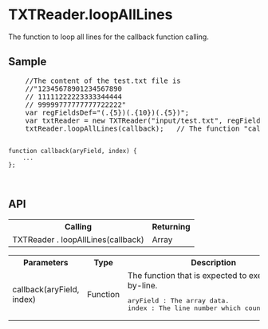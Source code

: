 <H1>TXTReader.loopAllLines</H1>

The function to loop all lines for the callback function calling.

<h2>Sample</h2>
<pre>
	//The content of the test.txt file is 
	//"12345678901234567890
	// 11111222223333344444
	// 99999777777777722222"
	var regFieldsDef="(.{5})(.{10})(.{5})";
	var txtReader = new TXTReader("input/test.txt", regFieldsDef, "MS932"); 
	txtReader.loopAllLines(callback);	// The function "callback" will be executed three times

	function callback(aryField, index) {
		...
	};
</pre>

<h2>API</h2>

<table>
<tr><th>Calling</th><th>Returning</th></tr>
<tr><td>TXTReader . loopAllLines(callback)</td><td>Array</td></tr>
</table>

<table>
<tr><th>Parameters</th><th>Type</th><th>Description</th></tr>
<tr><td>callback(aryField, index)</td><td>Function</td>
	<td>The function that is expected to execute line-by-line.
	<pre>aryField : The array data.<br>index : The line number which counts from 0.</pre>
	</td></tr>
		
		
</table>
